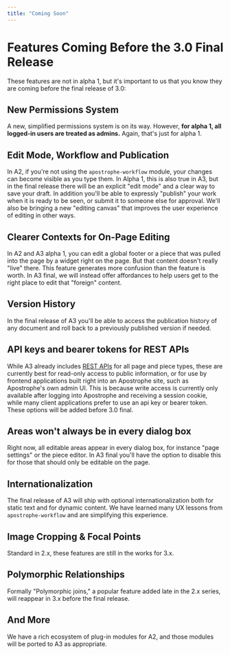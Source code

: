 ```yaml
---
title: "Coming Soon"
---
```


# Features Coming Before the 3.0 Final Release

These features are not in alpha 1, but it's important to us that you know they are coming before the final release of 3.0:

## New Permissions System 
A new, simplified permissions system is on its way. However, **for alpha 1, all logged-in users are treated as admins.** Again, that's just for alpha 1.

## Edit Mode, Workflow and Publication
In A2, if you're not using the `apostrophe-workflow` module, your changes can become visible as you type them. In Alpha 1, this is also true in A3, but in the final release there will be an explicit "edit mode" and a clear way to save your draft. In addition you'll be able to expressly "publish" your work when it is ready to be seen, or submit it to someone else for approval. We'll also be bringing a new "editing canvas" that improves the user experience of editing in other ways.

## Clearer Contexts for On-Page Editing
In A2 and A3 alpha 1, you can edit a global footer or a piece that was pulled into the page by a widget right on the page. But that content doesn't really "live" there. This feature generates more confusion than the feature is worth. In A3 final, we will instead offer affordances to help users get to the right place to edit that "foreign" content.

## Version History
In the final release of A3 you'll be able to access the publication history of any document and roll back to a previously published version if needed.

## API keys and bearer tokens for REST APIs
While A3 already includes [REST APIs](/rest-apis.md) for all page and piece types, these are currently best for read-only access to public information, or for use by frontend applications built right into an Apostrophe site, such as Apostrophe's own admin UI. This is because write access is currently only available after logging into Apostrophe and receiving a session cookie, while many client applications prefer to use an api key or bearer token. These options will be added before 3.0 final.

## Areas won't always be in every dialog box
Right now, all editable areas appear in every dialog box, for instance "page settings" or the piece editor. In A3 final you'll have the option to disable this for those that should only be editable on the page.

## Internationalization
The final release of A3 will ship with optional internationalization both for static text and for dynamic content. We have learned many UX lessons from `apostrophe-workflow` and are simplifying this experience.

## Image Cropping & Focal Points
Standard in 2.x, these features are still in the works for 3.x.

## Polymorphic Relationships
Formally "Polymorphic joins," a popular feature added late in the 2.x series, will reappear in 3.x before the final release.

## And More 
We have a rich ecosystem of plug-in modules for A2, and  those modules will be ported to A3 as appropriate.
